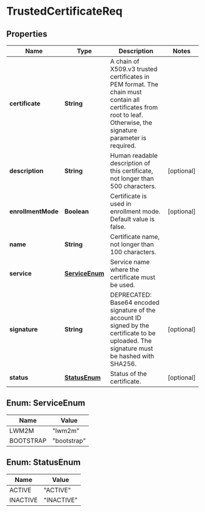 
# TrustedCertificateReq

## Properties
Name | Type | Description | Notes
------------ | ------------- | ------------- | -------------
**certificate** | **String** | A chain of X509.v3 trusted certificates in PEM format. The chain must contain all certificates from root to leaf. Otherwise, the signature parameter is required. | 
**description** | **String** | Human readable description of this certificate, not longer than 500 characters. |  [optional]
**enrollmentMode** | **Boolean** | Certificate is used in enrollment mode. Default value is false. |  [optional]
**name** | **String** | Certificate name, not longer than 100 characters. | 
**service** | [**ServiceEnum**](#ServiceEnum) | Service name where the certificate must be used. | 
**signature** | **String** | DEPRECATED: Base64 encoded signature of the account ID signed by the certificate to be uploaded. The signature must be hashed with SHA256. |  [optional]
**status** | [**StatusEnum**](#StatusEnum) | Status of the certificate. |  [optional]


<a name="ServiceEnum"></a>
## Enum: ServiceEnum
Name | Value
---- | -----
LWM2M | &quot;lwm2m&quot;
BOOTSTRAP | &quot;bootstrap&quot;


<a name="StatusEnum"></a>
## Enum: StatusEnum
Name | Value
---- | -----
ACTIVE | &quot;ACTIVE&quot;
INACTIVE | &quot;INACTIVE&quot;



